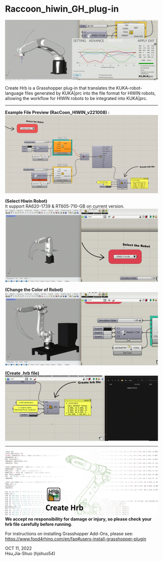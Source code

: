 # Raccoon_hiwin_GH_plug-in

![Create Hrb](/img_file/005.gif "Create Hrb")

Create Hrb is a Grasshopper plug-in that translates the KUKA-robot-language files generated by KUKA|prc into the file format for HIWIN robots, allowing the workflow for HIWIN robots to be integrated into KUKA|prc.

****
**Example File Preview (RacCoon_HIWIN_v221008) :**
![Create Hrb](/img_file/003.png "Create Hrb")

**(Select Hiwin Robot)**  
It support RA620-1739 & RT605-710-GB on current version.
![Create Hrb](/img_file/01.gif "Create Hrb")

**(Change the Color of Robot)**
![Create Hrb](/img_file/02.gif "Create Hrb")

**(Create .hrb file)**
![Create Hrb](/img_file/05.gif "Create Hrb")




****


![Create Hrb](/img_file/inter.png "Create Hrb")
**We accept no responsibility for damage or injury, so please check your hrb file carefully before running.**  

For instructions on installing Grasshopper Add-Ons, please see:
https://www.food4rhino.com/en/faq#users-install-grasshopper-plugin  



OCT 11, 2022  
Hsu,Jia-Shuo (hjshuo54)